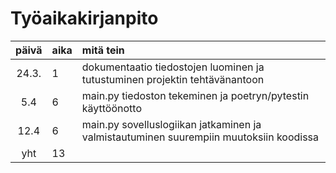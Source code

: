 # Työaikakirjanpito

| päivä | aika | mitä tein  |
| :----:|:-----| :-----|
| 24.3. | 1    | dokumentaatio tiedostojen luominen ja tutustuminen projektin tehtävänantoon |
| 5.4   | 6    | main.py tiedoston tekeminen ja poetryn/pytestin käyttöönotto|
| 12.4  | 6    | main.py sovelluslogiikan jatkaminen ja valmistautuminen suurempiin muutoksiin koodissa
| yht   | 13   | | 
